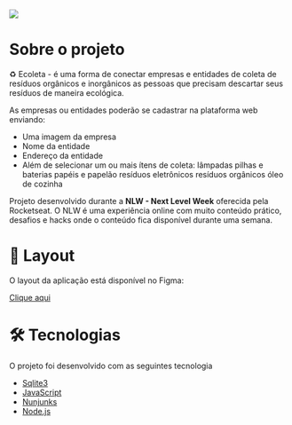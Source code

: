 <h1 aling="center">
    <img src="https://ik.imagekit.io/wanderson1873/Anota__o_2020-06-02_005133_XnP_Ems-8.png">
</h1>

# Sobre o projeto
♻️ Ecoleta - é uma forma de conectar empresas e entidades de coleta de resíduos orgânicos e inorgânicos as pessoas que precisam descartar seus resíduos de maneira ecológica.

As empresas ou entidades poderão se cadastrar na plataforma web enviando:

- Uma imagem da empresa
- Nome da entidade
- Endereço da entidade
- Além de selecionar um ou mais ítens de coleta:
lâmpadas
pilhas e baterias
papéis e papelão
resíduos eletrônicos
resíduos orgânicos
óleo de cozinha

Projeto desenvolvido durante a **NLW - Next Level Week** oferecida pela Rocketseat. O NLW é uma experiência online com muito conteúdo prático, desafios e hacks onde o conteúdo fica disponível durante uma semana.

# 🎨 Layout
O layout da aplicação está disponível no Figma:

[Clique aqui](https://www.figma.com/file/1SxgOMojOB2zYT0Mdk28lB/Ecoleta?node-id=0%3A1)

# 🛠 Tecnologias

O projeto foi desenvolvido com as seguintes tecnologia

- [Sqlite3](https://www.sqlite.org/index.html)
- [JavaScript](https://developer.mozilla.org/pt-PT/docs/Web/JavaScript)
- [Nunjunks](https://mozilla.github.io/nunjucks/)
- [Node.js](https://nodejs.org/)

